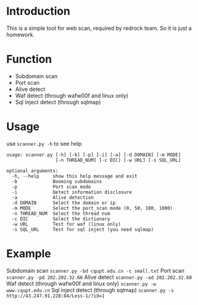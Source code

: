 # Introduction
This is a simple tool for web scan, required by redrock team.
So it is just a homework.
# Function
- Subdomain scan
- Port scan
- Alive detect
- Waf detect (through wafw00f and linux only)
- Sql inject detect (through sqlmap)
# Usage
use `scanner.py -h` to see help
```
usage: scanner.py [-h] [-b] [-p] [-i] [-a] [-d DOMAIN] [-m MODE]
                  [-n THREAD_NUM] [-c DIC] [-w URL] [-s SQL_URL]

optional arguments:
  -h, --help     show this help message and exit
  -b             Booming subdomains
  -p             Port scan mode
  -i             Detect information disclosure
  -a             Alive detection
  -d DOMAIN      Select the domain or ip
  -m MODE        Select the port_scan mode (0, 50, 100, 1000)
  -n THREAD_NUM  Select the thread num
  -c DIC         Select the dictionary
  -w URL         Test for waf (linux only)
  -s SQL_URL     Test for sql inject (you need sqlmap)
```
# Example
Subdomain scan
`scanner.py -bd cqupt.edu.cn -c small.txt`
Port scan
`scanner.py -pd 202.202.32.60`
Alive detect
`scanner.py -ad 202.202.32.60`
Waf detect (through wafw00f and linux only)
`scanner.py -w www.cqupt.edu.cn`
Sql inject detect (through sqlmap)
`scanner.py -s http://43.247.91.228:84/Less-1/?id=1`